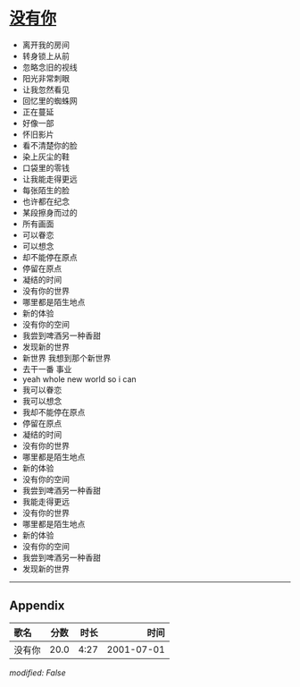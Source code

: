# [没有你](https://music.163.com/song?id=67370)

* 离开我的房间
* 转身锁上从前
* 忽略念旧的视线
* 阳光非常刺眼
* 让我忽然看见
* 回忆里的蜘蛛网
* 正在蔓延
* 好像一部
* 怀旧影片
* 看不清楚你的脸
* 染上灰尘的鞋
* 口袋里的零钱
* 让我能走得更远
* 每张陌生的脸
* 也许都在纪念
* 某段擦身而过的
* 所有画面
* 可以眷恋
* 可以想念
* 却不能停在原点
* 停留在原点
* 凝结的时间
* 没有你的世界
* 哪里都是陌生地点
* 新的体验
* 没有你的空间
* 我尝到啤酒另一种香甜
* 发现新的世界
* 新世界 我想到那个新世界
* 去干一番 事业
* yeah whole new world so i can
* 我可以眷恋
* 我可以想念
* 我却不能停在原点
* 停留在原点
* 凝结的时间
* 没有你的世界
* 哪里都是陌生地点
* 新的体验
* 没有你的空间
* 我尝到啤酒另一种香甜
* 我能走得更远
* 没有你的世界
* 哪里都是陌生地点
* 新的体验
* 没有你的空间
* 我尝到啤酒另一种香甜
* 发现新的世界


---

## Appendix

|歌名|分数|时长|时间|
|:---|:---:|---:|---:|
|没有你|20.0|4:27|2001-07-01

*modified: False*